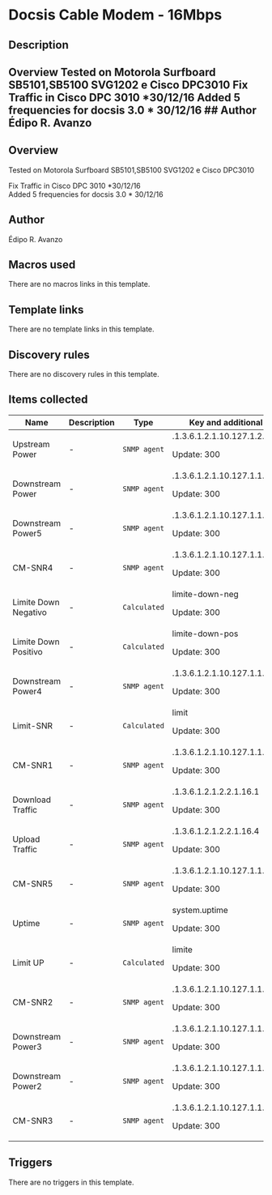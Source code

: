 # Docsis Cable Modem - 16Mbps

## Description

## Overview Tested on Motorola Surfboard SB5101,SB5100 SVG1202 e Cisco DPC3010 Fix Traffic in Cisco DPC 3010 *30/12/16 Added 5 frequencies for docsis 3.0 * 30/12/16 ## Author Édipo R. Avanzo 

## Overview

Tested on Motorola Surfboard SB5101,SB5100 SVG1202 e Cisco DPC3010


Fix Traffic in Cisco DPC 3010 *30/12/16  
Added 5 frequencies for docsis 3.0 * 30/12/16



## Author

Édipo R. Avanzo

## Macros used

There are no macros links in this template.

## Template links

There are no template links in this template.

## Discovery rules

There are no discovery rules in this template.

## Items collected

|Name|Description|Type|Key and additional info|
|----|-----------|----|----|
|Upstream Power|<p>-</p>|`SNMP agent`|.1.3.6.1.2.1.10.127.1.2.2.1.3.2<p>Update: 300</p>|
|Downstream Power|<p>-</p>|`SNMP agent`|.1.3.6.1.2.1.10.127.1.1.1.1.6.3<p>Update: 300</p>|
|Downstream Power5|<p>-</p>|`SNMP agent`|.1.3.6.1.2.1.10.127.1.1.1.1.6.51<p>Update: 300</p>|
|CM-SNR4|<p>-</p>|`SNMP agent`|.1.3.6.1.2.1.10.127.1.1.4.1.5.50<p>Update: 300</p>|
|Limite Down Negativo|<p>-</p>|`Calculated`|limite-down-neg<p>Update: 300</p>|
|Limite Down Positivo|<p>-</p>|`Calculated`|limite-down-pos<p>Update: 300</p>|
|Downstream Power4|<p>-</p>|`SNMP agent`|.1.3.6.1.2.1.10.127.1.1.1.1.6.50<p>Update: 300</p>|
|Limit-SNR|<p>-</p>|`Calculated`|limit<p>Update: 300</p>|
|CM-SNR1|<p>-</p>|`SNMP agent`|.1.3.6.1.2.1.10.127.1.1.4.1.5.3<p>Update: 300</p>|
|Download Traffic|<p>-</p>|`SNMP agent`|.1.3.6.1.2.1.2.2.1.16.1<p>Update: 300</p>|
|Upload Traffic|<p>-</p>|`SNMP agent`|.1.3.6.1.2.1.2.2.1.16.4<p>Update: 300</p>|
|CM-SNR5|<p>-</p>|`SNMP agent`|.1.3.6.1.2.1.10.127.1.1.4.1.5.51<p>Update: 300</p>|
|Uptime|<p>-</p>|`SNMP agent`|system.uptime<p>Update: 300</p>|
|Limit UP|<p>-</p>|`Calculated`|limite<p>Update: 300</p>|
|CM-SNR2|<p>-</p>|`SNMP agent`|.1.3.6.1.2.1.10.127.1.1.4.1.5.48<p>Update: 300</p>|
|Downstream Power3|<p>-</p>|`SNMP agent`|.1.3.6.1.2.1.10.127.1.1.1.1.6.49<p>Update: 300</p>|
|Downstream Power2|<p>-</p>|`SNMP agent`|.1.3.6.1.2.1.10.127.1.1.1.1.6.48<p>Update: 300</p>|
|CM-SNR3|<p>-</p>|`SNMP agent`|.1.3.6.1.2.1.10.127.1.1.4.1.5.49<p>Update: 300</p>|
## Triggers

There are no triggers in this template.

